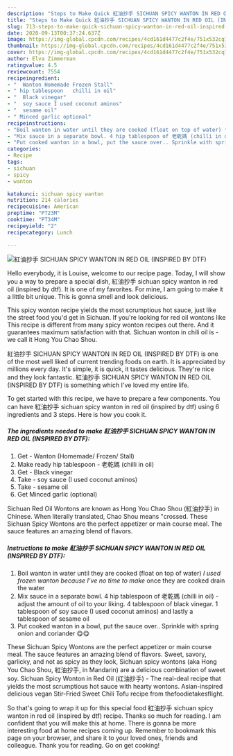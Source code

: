 ```yaml
---
description: "Steps to Make Quick 紅油抄手 SICHUAN SPICY WANTON IN RED OIL (INSPIRED BY DTF)"
title: "Steps to Make Quick 紅油抄手 SICHUAN SPICY WANTON IN RED OIL (INSPIRED BY DTF)"
slug: 713-steps-to-make-quick-sichuan-spicy-wanton-in-red-oil-inspired-by-dtf
date: 2020-09-13T00:37:24.637Z
image: https://img-global.cpcdn.com/recipes/4cd161d4477c2f4e/751x532cq70/紅油抄手-sichuan-spicy-wanton-in-red-oil-inspired-by-dtf-recipe-main-photo.jpg
thumbnail: https://img-global.cpcdn.com/recipes/4cd161d4477c2f4e/751x532cq70/紅油抄手-sichuan-spicy-wanton-in-red-oil-inspired-by-dtf-recipe-main-photo.jpg
cover: https://img-global.cpcdn.com/recipes/4cd161d4477c2f4e/751x532cq70/紅油抄手-sichuan-spicy-wanton-in-red-oil-inspired-by-dtf-recipe-main-photo.jpg
author: Elva Zimmerman
ratingvalue: 4.5
reviewcount: 7554
recipeingredient:
- "  Wanton Homemade Frozen Stall"
- " hip tablespoon   chilli in oil"
- "  Black vinegar"
- "  soy sauce I used coconut aminos"
- "  sesame oil"
- " Minced garlic optional"
recipeinstructions:
- "Boil wanton in water until they are cooked (float on top of water) *I used frozen wanton because I&#39;ve no time to make* once they are cooked drain the water"
- "Mix sauce in a separate bowl. 4 hip tablespoon of 老乾媽 (chilli in oil) - adjust the amount of oil to your liking. 4 tablespoon of black vinegar. 1 tablespoon of soy sauce (I used coconut aminos) and lastly a tablespoon of sesame oil"
- "Put cooked wanton in a bowl, put the sauce over.. Sprinkle with spring onion and coriander 😋😋"
categories:
- Recipe
tags:
- sichuan
- spicy
- wanton

katakunci: sichuan spicy wanton 
nutrition: 214 calories
recipecuisine: American
preptime: "PT23M"
cooktime: "PT34M"
recipeyield: "2"
recipecategory: Lunch

---
```



![紅油抄手 SICHUAN SPICY WANTON IN RED OIL (INSPIRED BY DTF)](https://img-global.cpcdn.com/recipes/4cd161d4477c2f4e/751x532cq70/紅油抄手-sichuan-spicy-wanton-in-red-oil-inspired-by-dtf-recipe-main-photo.jpg)

Hello everybody, it is Louise, welcome to our recipe page. Today, I will show you a way to prepare a special dish, 紅油抄手 sichuan spicy wanton in red oil (inspired by dtf). It is one of my favorites. For mine, I am going to make it a little bit unique. This is gonna smell and look delicious.

This spicy wonton recipe yields the most scrumptious hot sauce, just like the street food you&#39;d get in Sichuan. If you&#39;re looking for red oil wontons like This recipe is different from many spicy wonton recipes out there. And it guarantees maximum satisfaction with that. Sichuan wonton in chili oil is - we call it Hong You Chao Shou.

紅油抄手 SICHUAN SPICY WANTON IN RED OIL (INSPIRED BY DTF) is one of the most well liked of current trending foods on earth. It is appreciated by millions every day. It's simple, it is quick, it tastes delicious. They're nice and they look fantastic. 紅油抄手 SICHUAN SPICY WANTON IN RED OIL (INSPIRED BY DTF) is something which I've loved my entire life.


To get started with this recipe, we have to prepare a few components. You can have 紅油抄手 sichuan spicy wanton in red oil (inspired by dtf) using 6 ingredients and 3 steps. Here is how you cook it.

<!--inarticleads1-->

##### The ingredients needed to make 紅油抄手 SICHUAN SPICY WANTON IN RED OIL (INSPIRED BY DTF):

1. Get  - Wanton (Homemade/ Frozen/ Stall)
1. Make ready  hip tablespoon - 老乾媽 (chilli in oil)
1. Get  - Black vinegar
1. Take  - soy sauce (I used coconut aminos)
1. Take  - sesame oil
1. Get  Minced garlic (optional)


Sichuan Red Oil Wontons are known as Hong You Chao Shou (紅油抄手) in Chinese. When literally translated, Chao Shou means &#34;crossed. These Sichuan Spicy Wontons are the perfect appetizer or main course meal. The sauce features an amazing blend of flavors. 

<!--inarticleads2-->

##### Instructions to make 紅油抄手 SICHUAN SPICY WANTON IN RED OIL (INSPIRED BY DTF):

1. Boil wanton in water until they are cooked (float on top of water) *I used frozen wanton because I&#39;ve no time to make* once they are cooked drain the water
1. Mix sauce in a separate bowl. 4 hip tablespoon of 老乾媽 (chilli in oil) - adjust the amount of oil to your liking. 4 tablespoon of black vinegar. 1 tablespoon of soy sauce (I used coconut aminos) and lastly a tablespoon of sesame oil
1. Put cooked wanton in a bowl, put the sauce over.. Sprinkle with spring onion and coriander 😋😋


These Sichuan Spicy Wontons are the perfect appetizer or main course meal. The sauce features an amazing blend of flavors. Sweet, savory, garlicky, and not as spicy as they look, Sichuan spicy wontons (aka Hong You Chao Shou, 紅油抄手, in Mandarin) are a delicious combination of sweet soy. Sichuan Spicy Wonton in Red Oil (红油抄手) - The real-deal recipe that yields the most scrumptious hot sauce with hearty wontons. Asian-inspired delicious vegan Stir-Fried Sweet Chili Tofu recipe from thefoodietakesflight. 

So that's going to wrap it up for this special food 紅油抄手 sichuan spicy wanton in red oil (inspired by dtf) recipe. Thanks so much for reading. I am confident that you will make this at home. There is gonna be more interesting food at home recipes coming up. Remember to bookmark this page on your browser, and share it to your loved ones, friends and colleague. Thank you for reading. Go on get cooking!

